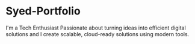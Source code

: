 # Syed-Portfolio
I'm a Tech Enthusiast Passionate about turning ideas into efficient digital solutions and I create scalable, cloud-ready solutions using modern tools.
